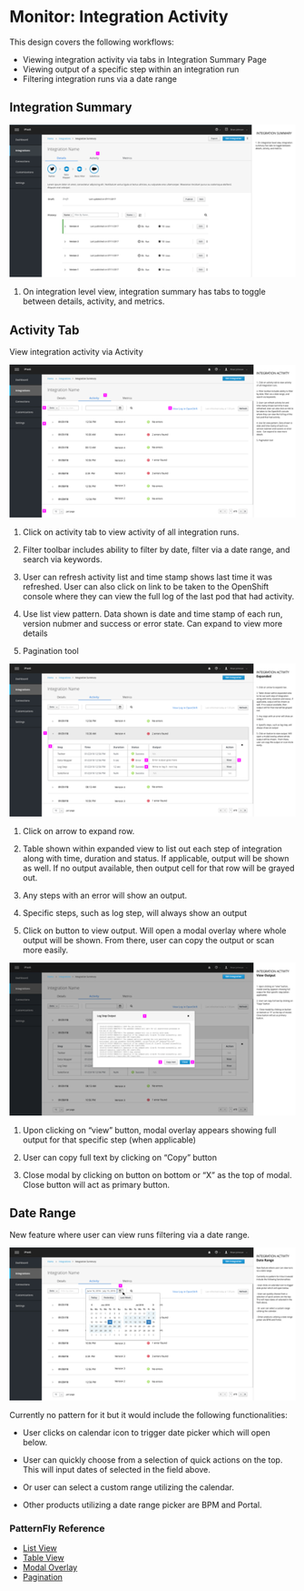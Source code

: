 # Monitor: Integration Activity
This design covers the following workflows:

- Viewing integration activity via tabs in Integration Summary Page
- Viewing output of a specific step within an integration run
- Filtering integration runs via a date range

## Integration Summary

![Image of choosing connection](img/integrationsummary.png)

1. On integration level view, integration summary has tabs to toggle between details, activity, and metrics.

## Activity Tab

View integration activity via Activity

![Image of choosing connection](img/activity.png)

1. Click on activity tab to view activity of all integration runs.

2. Filter toolbar includes ability to filter by date, filter via a date range, and search via keywords.

3. User can refresh activity list and time stamp shows last time it was refreshed. User can also click on link to be taken to the OpenShift console where they can view the full log of the last pod that had activity.

4. Use list view pattern. Data shown is date and time stamp of each run, version nubmer and success or error state.  Can expand to view more details

5. Pagination tool

![Image of choosing connection](img/activityexpand.png)

1. Click on arrow to expand row.

2. Table shown within expanded view to list out each step of integration along with time, duration and status. If applicable, output will be shown as well. If no output available, then output cell for that row will be grayed out.

3. Any steps with an error will show an output.

4. Specific steps, such as log step, will always show an output

5. Click on button to view output. Will open a modal overlay where whole output will be shown.  From there, user can copy the output or scan more easily.

![Image of choosing connection](img/viewoutput.png)

1. Upon clicking on “view” button, modal overlay appears showing full output for that specific step (when applicable)

2. User can copy full text by clicking on “Copy” button

3.  Close modal by clicking on button on bottom or “X” as the top of modal. Close button will act as primary button.

## Date Range

New feature where user can view runs filtering via a date range.

![Image of choosing connection](img/daterange.png)

Currently no pattern for it but it would include the following functionalities:

- User clicks on calendar icon to trigger date picker which will open below.

- User can quickly choose from a selection of quick actions on the top. This will input dates of selected in the field above.

- Or user can select a custom range utilizing the calendar.

- Other products utilizing a date range picker are BPM and Portal.


### PatternFly Reference

- [List View](http://www.patternfly.org/pattern-library/content-views/list-view/#code)
- [Table View](http://www.patternfly.org/pattern-library/content-views/table-view/#code)
- [Modal Overlay](http://www.patternfly.org/pattern-library/forms-and-controls/modal-overlay/#overview)
- [Pagination](http://www.patternfly.org/pattern-library/navigation/pagination/#overview)
